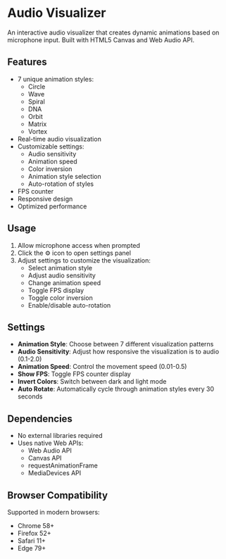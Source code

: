 # Audio Visualizer

An interactive audio visualizer that creates dynamic animations based on microphone input. Built with HTML5 Canvas and Web Audio API.

## Features

- 7 unique animation styles:
  - Circle
  - Wave
  - Spiral
  - DNA
  - Orbit
  - Matrix
  - Vortex
- Real-time audio visualization
- Customizable settings:
  - Audio sensitivity
  - Animation speed
  - Color inversion
  - Animation style selection
  - Auto-rotation of styles
- FPS counter
- Responsive design
- Optimized performance


## Usage

1. Allow microphone access when prompted
2. Click the ⚙️ icon to open settings panel
3. Adjust settings to customize the visualization:
   - Select animation style
   - Adjust audio sensitivity
   - Change animation speed
   - Toggle FPS display
   - Toggle color inversion
   - Enable/disable auto-rotation

## Settings

- **Animation Style**: Choose between 7 different visualization patterns
- **Audio Sensitivity**: Adjust how responsive the visualization is to audio (0.1-2.0)
- **Animation Speed**: Control the movement speed (0.01-0.5)
- **Show FPS**: Toggle FPS counter display
- **Invert Colors**: Switch between dark and light mode
- **Auto Rotate**: Automatically cycle through animation styles every 30 seconds

## Dependencies

- No external libraries required
- Uses native Web APIs:
  - Web Audio API
  - Canvas API
  - requestAnimationFrame
  - MediaDevices API

## Browser Compatibility

Supported in modern browsers:
- Chrome 58+
- Firefox 52+
- Safari 11+
- Edge 79+

